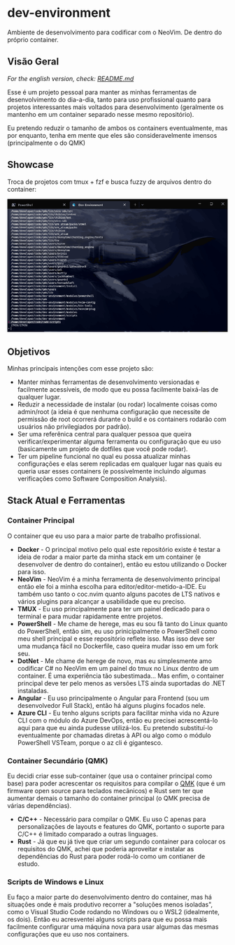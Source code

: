 
# dev-environment
Ambiente de desenvolvimento para codificar com o NeoVim. De dentro do próprio container.

## Visão Geral

_For the english version, check: [README.md](README.md)_

Esse é um projeto pessoal para manter as minhas ferramentas de desenvolvimento do dia-a-dia, tanto para uso profissional quanto para projetos interessantes mais voltados para desenvolvimento (geralmente os mantenho em um container separado nesse mesmo repositório).

Eu pretendo reduzir o tamanho de ambos os containers eventualmente, mas por enquanto, tenha em mente que eles são consideravelmente imensos (principalmente o do QMK)

## Showcase

Troca de projetos com tmux + fzf e busca fuzzy de arquivos dentro do container:

![alt text](https://raw.githubusercontent.com/thomazmoura/image-samples/master/dev-environment/tmux_workflow.gif "Gif mostrando alguns dos recursos do meu fluxo de trabalho com o container")

## Objetivos

Minhas principais intenções com esse projeto são:

  * Manter minhas ferramentas de desenvolvimento versionadas e facilmente acessíveis, de modo que eu possa facilmente baixá-las de qualquer lugar.
  * Reduzir a necessidade de instalar (ou rodar) localmente coisas como admin/root (a ideia é que nenhuma configuração que necessite de permissão de root ocorrerá durante o build e os containers rodarão com usuários não privilegiados por padrão).
  * Ser uma referênica central para qualquer pessoa que queira verificar/experimentar alguma ferramenta ou configuração que eu uso (basicamente um projeto de dotfiles que você pode rodar).
  * Ter um pipeline funcional no qual eu possa atualizar minhas configurações e elas serem replicadas em qualquer lugar nas quais eu queria usar esses containers (e possivelmente incluindo algumas verificações como Software Composition Analysis).

## Stack Atual e Ferramentas

### Container Principal

O container que eu uso para a maior parte de trabalho profissional.

* **Docker** - O principal motivo pelo qual este repositório existe é testar a ideia de rodar a maior parte da minha stack em um container (e desenvolver de dentro do container), então eu estou utilizando o Docker para isso.
* **NeoVim** - NeoVim é a minha ferramenta de desenvolvimento principal então ele foi a minha escolha para editor/editor-metido-a-IDE. Eu também uso tanto o coc.nvim quanto alguns pacotes de LTS nativos e vários plugins para alcançar a usabilidade que eu preciso.
* **TMUX** - Eu uso principalmente para ter um painel dedicado para o terminal e para mudar rapidamente entre projetos.
* **PowerShell** - Me chame de herege, mas eu sou fã tanto do Linux quanto do PowerShell, então sim, eu uso prinicipalmente o PowerShell como meu shell principal e esse repositório reflete isso. Mas isso deve ser uma mudança fácil no Dockerfile, caso queira mudar isso em um fork seu.
* **DotNet** - Me chame de herege de novo, mas eu simplesmente amo codificar C# no NeoVim em um painel do tmux no Linux dentro de um container. É uma experiência tão subestimada... Mas enfim, o container principal deve ter pelo menos as versões LTS ainda suportadas do .NET instaladas.
* **Angular** - Eu uso principalmente o Angular para Frontend (sou um desenvolvedor Full Stack), então há alguns plugins focados nele.
* **Azure CLI** - Eu tenho alguns scripts para facilitar minha vida no Azure CLI com o módulo do Azure DevOps, então eu precisei acrescentá-lo aqui para que eu ainda pudesse utilizá-los. Eu pretendo substituí-lo eventualmente por chamadas diretas à API ou algo como o módulo PowerShell VSTeam, porque o az cli é gigantesco.

### Container Secundário (QMK)

Eu decidi criar esse sub-container (que usa o container principal como base) para poder acrescentar os requisitos para compilar o [QMK](https://github.com/qmk/qmk_firmware) (que é um firmware open source para teclados mecânicos) e Rust sem ter que aumentar demais o tamanho do container principal (o QMK precisa de várias dependências).

* **C/C++** - Necessário para compilar o QMK. Eu uso C apenas para personalizações de layouts e features do QMK, portanto o suporte para C/C++ é limitado comparado a outras linguages.
* **Rust** - Já que eu já tive que criar um segundo container para colocar os requisitos do QMK, achei que poderia aproveitar e instalar as dependências do Rust para poder rodá-lo como um contianer de estudo.

###  Scripts de Windows e Linux

Eu faço a maior parte do desenvolvimento dentro do container, mas há situações onde é mais produtivo recorrer a "soluções menos isoladas", como o Visual Studio Code rodando no Windows ou o WSL2 (idealmente, os dois). Então eu acresventei alguns scripts para que eu possa mais facilmente configurar uma máquina nova para usar algumas das mesmas configurações que eu uso nos containers.

